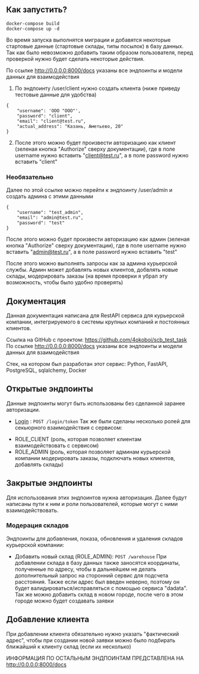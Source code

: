 ## Как запустить?

```
docker-compose build
docker-compose up -d 
```
Во время запуска выполнятся миграции и добавятся некоторые стартовые данные (стартовые склады, типы посылок) в базу данных. Так как было невозможно добавить таким образом пользователя, перед проверкой нужно будет сделать некоторые действия. 

По ссылке http://0.0.0.0:8000/docs указаны все эндпоинты и модели данных для взаимодействия

1) По эндпоинту /user/client нужно создать клиента (ниже приведу тестовые данные для удобства) 
```
{
	"username": 'ООО "ООО"',
	"password": "client",
	"email": "client@test.ru",
	"actual_address": "Казань, Аметьево, 20"
}
```

2) После этого можно будет произвести авторизацию как клиент (зеленая кнопка "Authorize" сверху документации), где в поле username нужно вставить "client@test.ru", а в поле password нужно вставить "client"
### Необязательно
Далее по этой ссылке можно перейти к эндпоинту /user/admin и создать админа с этими данными

```
{
	"username": "test_admin",
	"email": "admin@test.ru",
	"password": "test"
}
```
После этого можно будет произвести авторизацию как админ (зеленая кнопка "Authorize" сверху документации), где в поле username нужно вставить "admin@test.ru", а в поле password нужно вставить "test"

После этого можно выполнять запросы как за админа курьерской службы. Админ может добавлять новых клиентов, добвлять новые склады, модерировать заказы (на время проверки я убрал эту возможность, чтобы было удобно проверять)

## Документация

Данная документация написана для RestAPI сервиса для курьерской компании, интегрируемого в системы крупных компаний и постоянных клиентов.

Ссылка на GitHub с проектом:  https://github.com/4okoboi/scb_test_task
По ссылке http://0.0.0.0:8000/docs указаны все эндпоинты и модели данных для взаимодействия

Стек, на котором был разработан этот сервис: Python, FastAPI, PostgreSQL, sqlalchemy, Docker
## Открытые эндпоинты

Данные эндпоинты могут быть использованы без сделанной заранее авторизации. 
* [Login](login.md) : `POST /login/token`
Так же были сделаны несколько ролей для секьюрного взаимодействия с сервисом:
- ROLE_CLIENT (роль, которая позволяет клиентам взаимодействовать с сервисом)
- ROLE_ADMIN (роль, которая позволяет админам курьерской компании модерировать заказы, подключать новых клиентов, добавлять склады)
## Закрытые эндпоинты

Для использования этих эндпоинтов нужна авторизация. Далее будут написаны пути к ним и роли пользователей, которые могут с ними взаимодействовать.

### Модерация складов

Эндпоинты для добавления, показа, обновления и удаления складов курьерской компании:

* Добавить новый склад (ROLE_ADMIN): `POST /warehouse`
При добавлении склада в базу данных также заносятся координаты, полученные по адресу, чтобы в дальнейшем не делать дополнительный запрос на сторонний сервис для подсчета расстояния. 
Также если адрес был введен неверно, поэтому он будет валидироваться/исправляться с помощью сервиса "dadata". 
Так же можно добавить склад в новом городе, после чего в этом городе можно будет создавать заявки

## Добавление клиента

При добавлении клиента обязательно нужно указать "фактический адрес", чтобы при создании новой заявки можно было подбирать ближайший к клиенту склад (если их несколько)

ИНФОРМАЦИЯ ПО ОСТАЛЬНЫМ ЭНДПОИНТАМ ПРЕДСТАВЛЕНА НА http://0.0.0.0:8000/docs